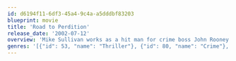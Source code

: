 ```yaml
---
id: d6194f11-6df3-45a4-9c4a-a5dddbf83203
blueprint: movie
title: 'Road to Perdition'
release_date: '2002-07-12'
overview: 'Mike Sullivan works as a hit man for crime boss John Rooney. Sullivan views Rooney as a father figure, however after his son is witness to a killing, Mike Sullivan finds himself on the run in attempt to save the life of his son and at the same time looking for revenge on those who wronged him.'
genres: '[{"id": 53, "name": "Thriller"}, {"id": 80, "name": "Crime"}, {"id": 18, "name": "Drama"}]'
---
```

